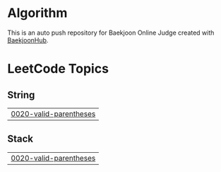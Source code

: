 # Algorithm
This is an auto push repository for Baekjoon Online Judge created with [BaekjoonHub](https://github.com/BaekjoonHub/BaekjoonHub).

<!---LeetCode Topics Start-->
# LeetCode Topics
## String
|  |
| ------- |
| [0020-valid-parentheses](https://github.com/sojsnake/Algorithm/tree/master/0020-valid-parentheses) |
## Stack
|  |
| ------- |
| [0020-valid-parentheses](https://github.com/sojsnake/Algorithm/tree/master/0020-valid-parentheses) |
<!---LeetCode Topics End-->